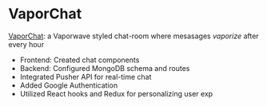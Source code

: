 # VaporChat
[VaporChat](https://vapor-chat.web.app/): a Vaporwave styled chat-room where mesasages *vaporize* after every hour
* Frontend: Created chat components  
* Backend: Configured MongoDB schema and routes  
* Integrated Pusher API for real-time chat  
* Added Google Authentication  
* Utilized React hooks and Redux for personalizing user exp 


